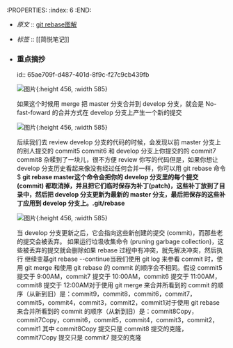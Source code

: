 :PROPERTIES:
:index: 6
:END:

- *原文* :: [git rebase图解](https://zhuanlan.zhihu.com/p/198887332)
- *标签* ::  [[简悦笔记]]
- ### 重点摘抄
  id:: 65ae709f-d487-401d-8f9c-f27c9cb439fb
  
  ![图片](https://pic4.zhimg.com/v2-ed87f4ce6f82bbe96e19c20fcf32b61f_r.jpg){:height 456, :width 585}
  
  如果这个时候用 merge 把 master 分支合并到 develop 分支，就会是 No-fast-foward 的合并方式在 develop 分支上产生一个新的提交
  
  ![图片](https://pic3.zhimg.com/v2-051f6d187e0c3c36620c4ecb3dfca07a_r.jpg){:height 456, :width 585}
  
  后续我们去 review develop 分支的代码的时候，会发现以前 master 分支上的别人提交的 commit5 commit6 和 develop 分支上你提交的的 commit7 commit8 杂糅到了一块儿，很不方便 review 你写的代码但是，如果你想让 develop 分支历史看起来像没有经过任何合并一样，你可以用 git rebase 命令$ **git rebase master这个命令会把你的 develop 分支里的每个提交 (commit) 都取消掉，并且把它们临时保存为补丁(patch)，这些补丁放到了目录中，然后把 develop 分支更新为最新的 master 分支，最后把保存的这些补丁应用到 develop 分支上。.git/rebase**
  
  ![图片](https://pic3.zhimg.com/v2-5dccab4236caab322c50b3f7dab3171e_r.jpg){:height 456, :width 585}
  
  当 develop 分支更新之后，它会指向这些新创建的提交 (commit)，而那些老的提交会被丢弃。 如果运行垃圾收集命令 (pruning garbage collection)，这些被丢弃的提交就会删除如果 rebase 过程中有冲突，就先解决冲突，然后执行 继续变基git rebase --continue当我们使用 git log 来参看 commit 时，使用 git merge 和使用 git rebase 的 commit 的顺序会不相同。假设 commit5 提交于 9:00AM，commit7 提交于 10:00AM，commit6 提交于 11:00AM，commit8 提交于 12:00AM对于使用 git merge 来合并所看到的 commit 的顺序（从新到旧）是：commit9，commit8，commit6，commit7，commit5，commit4，commit3，commit2，commit1对于使用 git rebase 来合并所看到的 commit 的顺序（从新到旧）是：commit8Copy，commit7Copy，commit6，commit5，commit4，commit3，commit2，commit1 其中 commit8Copy 提交只是 commit8 提交的克隆，commit7Copy 提交只是 commit7 提交的克隆
